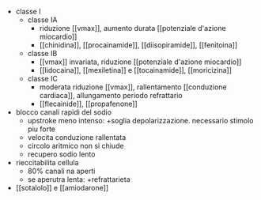 - classe I
	- classe IA
		- riduzione [[vmax]], aumento durata [[potenziale d'azione miocardio]]
		- [[chinidina]], [[procainamide]], [[diisopiramide]], [[fenitoina]]
	- classe IB
		- [[vmax]] invariata, riduzione [[potenziale d'azione miocardio]]
		- [[lidocaina]], [[mexiletina]] e [[tocainamide]], [[moricizina]]
	- classe IC
		- moderata riduzione [[vmax]], rallentamento [[conduzione cardiaca]], allungamento periodo refrattario
		- [[flecainide]], [[propafenone]]
- blocco canali rapidi del sodio
	- upstroke meno intenso: +soglia depolarizzazione. necessario stimolo piu forte
	- velocita conduzione rallentata
	- circolo aritmico non si chiude
	- recupero sodio lento
- rieccitabilita cellula
	- 80% canali na aperti
	- se aperutra lenta: +refrattarieta
- [[sotalolo]] e [[amiodarone]]